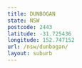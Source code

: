```yaml
---
title: DUNBOGAN
state: NSW
postcode: 2443
latitude: -31.725436
longitude: 152.747152
url: /nsw/dunbogan/
layout: suburb
---
```

